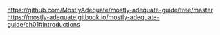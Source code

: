 https://github.com/MostlyAdequate/mostly-adequate-guide/tree/master
https://mostly-adequate.gitbook.io/mostly-adequate-guide/ch01#introductions
